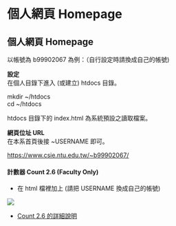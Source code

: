 # 個人網頁 Homepage

## 個人網頁 Homepage

以帳號為 b99902067 為例：（自行設定時請換成自己的帳號)

**設定**  
在個人目錄下進入 (或建立) htdocs 目錄。

mkdir ~/htdocs  
cd ~/htdocs

htdocs 目錄下的 index.html 為系統預設之讀取檔案。

**網頁位址 URL**  
在本系首頁後接 ~USERNAME 即可。

https://www.csie.ntu.edu.tw/~b99902067/

#### 計數器 Count 2.6 (Faculty Only)

-   在 html 檔裡加上 (請把 USERNAME 換成自己的帳號)

![](/cgi-bin/Count.cgi?df=ACCOUNT.dat)

-   [Count 2.6
    的詳細說明](http://www.muquit.com/muquit/software/Count/Count2.6/Count.html)
